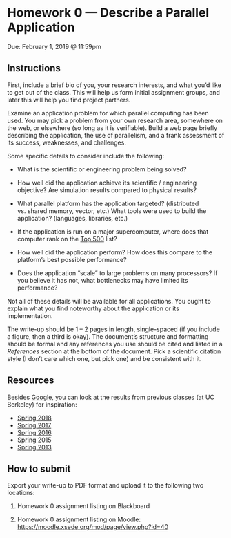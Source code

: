 Homework 0 — Describe a Parallel Application
================
Due: February 1, 2019 @ 11:59pm

## Instructions

First, include a brief bio of you, your research interests, and what you’d like to get out of the class.
This will help us form initial assignment groups, and later this will help you find project partners.

Examine an application problem for which parallel computing has been used.
You may pick a problem from your own research area, somewhere on the web, or elsewhere (so long as it is verifiable).
Build a web page briefly describing the application, the use of parallelism, and a frank assessment of its success, weaknesses, and challenges.

Some specific details to consider include the following:

  - What is the scientific or engineering problem being solved?

  - How well did the application achieve its scientific / engineering objective? Are simulation results compared to physical results?

  - What parallel platform has the application targeted? (distributed vs. shared memory, vector, etc.) What tools were used to build the application? (languages, libraries, etc.)

  - If the application is run on a major supercomputer, where does that computer rank on the [Top 500](https://www.top500.org/) list?

  - How well did the application perform? How does this compare to the platform’s best possible performance?

  - Does the application “scale” to large problems on many processors? If you believe it has not, what bottlenecks may have limited its performance?

Not all of these details will be available for all applications.
You ought to explain what you find noteworthy about the application or its implementation.

The write-up should be 1 – 2 pages in length, single-spaced (if you include a figure, then a third is okay).
The document’s structure and formatting should be formal and any references you use should be cited and listed in a *References* section at the bottom of the document.
Pick a scientific citation style (I don’t care which one, but pick one) and be consistent with it.

## Resources

Besides [Google](https://www.google.com), you can look at the results from previous classes (at UC Berkeley) for inspiration:

  - [Spring 2018](https://people.eecs.berkeley.edu/~aditya/local_hw0/results.html)
  - [Spring 2017](https://sites.google.com/a/lbl.gov/cs267-spring-2017/home/hw0-results)
  - [Spring 2016](https://people.eecs.berkeley.edu/~mme/cs267-2016/hw0/results.html)
  - [Spring 2015](https://people.eecs.berkeley.edu/~penpornk/cs267.spr15/hw0/results.html)
  - [Spring 2013](https://people.eecs.berkeley.edu/~driscoll/cs267/hw0/)

## How to submit

Export your write-up to PDF format and upload it to the following two locations:

1.  Homework 0 assignment listing on Blackboard

2.  Homework 0 assignment listing on Moodle: <https://moodle.xsede.org/mod/page/view.php?id=40>
